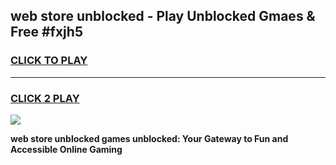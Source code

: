 
## web store unblocked - Play Unblocked Gmaes & Free #fxjh5
<h3>
<a href="https://news.freeplayer.one?title=web_store_unblocked&ref=24F">CLICK TO PLAY</a></h3>
<hr>

<h3>
<a href="https://news.freeplayer.one?title=web_store_unblocked&ref=24F">CLICK 2 PLAY</a>
  
</h3>

<a href="https://news.freeplayer.one?title=web_store_unblocked&ref=24F/"><img src="https://clearcache.store/games.png"></a>


**web store unblocked games unblocked: Your Gateway to Fun and Accessible Online Gaming**

